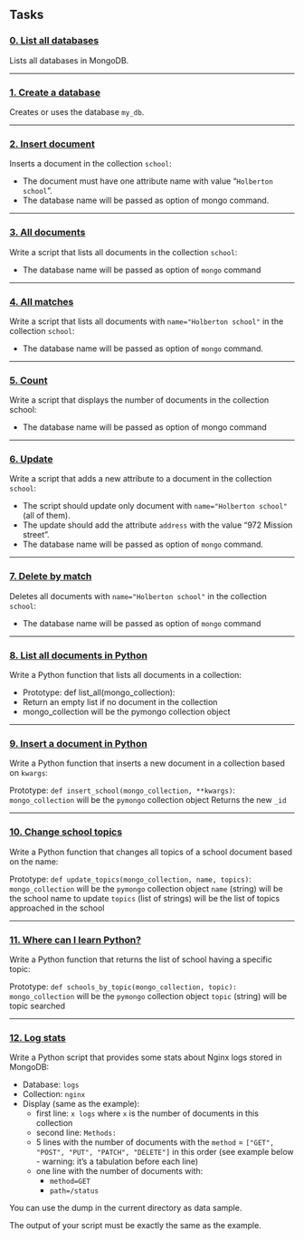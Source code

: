 ## Tasks

### [0. List all databases](https://github.com/ehabsmh/alx-backend-storage/blob/main/0x01-NoSQL/0-list_databases)
Lists all databases in MongoDB.

---

### [1. Create a database](https://github.com/ehabsmh/alx-backend-storage/blob/main/0x01-NoSQL/1-use_or_create_database)
Creates or uses the database `my_db`.

---

### [2. Insert document](https://github.com/ehabsmh/alx-backend-storage/blob/main/0x01-NoSQL/2-insert)
Inserts a document in the collection `school`:

- The document must have one attribute name with value “`Holberton school`”.
- The database name will be passed as option of mongo command.

---

### [3. All documents](https://github.com/ehabsmh/alx-backend-storage/blob/main/0x01-NoSQL/3-all)
Write a script that lists all documents in the collection `school`:

- The database name will be passed as option of `mongo` command

---

### [4. All matches](https://github.com/ehabsmh/alx-backend-storage/blob/main/0x01-NoSQL/4-match)
Write a script that lists all documents with `name="Holberton school"` in the collection `school`:

 - The database name will be passed as option of `mongo` command.

---

### [5. Count](https://github.com/ehabsmh/alx-backend-storage/blob/main/0x01-NoSQL/5-count)
Write a script that displays the number of documents in the collection school:

 - The database name will be passed as option of mongo command

---

### [6. Update](https://github.com/ehabsmh/alx-backend-storage/blob/main/0x01-NoSQL/6-update)
Write a script that adds a new attribute to a document in the collection `school`:

 - The script should update only document with `name="Holberton school"` (all of them).
 - The update should add the attribute `address` with the value “972 Mission street”.
 - The database name will be passed as option of `mongo` command.

---

### [7. Delete by match](https://github.com/ehabsmh/alx-backend-storage/blob/main/0x01-NoSQL/7-delete)
Deletes all documents with `name="Holberton school"` in the collection `school`:

 - The database name will be passed as option of `mongo` command

---

### [8. List all documents in Python](https://github.com/ehabsmh/alx-backend-storage/blob/main/0x01-NoSQL/8-all.py)
Write a Python function that lists all documents in a collection:

 - Prototype: def list_all(mongo_collection):
 - Return an empty list if no document in the collection
 - mongo_collection will be the pymongo collection object

---

### [9. Insert a document in Python](https://github.com/ehabsmh/alx-backend-storage/blob/main/0x01-NoSQL/9-insert_school.py)
Write a Python function that inserts a new document in a collection based on `kwargs`:

Prototype: `def insert_school(mongo_collection, **kwargs)`:
`mongo_collection` will be the `pymongo` collection object
Returns the new `_id`

---

### [10. Change school topics](https://github.com/ehabsmh/alx-backend-storage/blob/main/0x01-NoSQL/10-update_topics.py)
Write a Python function that changes all topics of a school document based on the name:

Prototype: `def update_topics(mongo_collection, name, topics)`:
`mongo_collection` will be the `pymongo` collection object
`name` (string) will be the school name to update
`topics` (list of strings) will be the list of topics approached in the school

---

### [11. Where can I learn Python?](https://github.com/ehabsmh/alx-backend-storage/blob/main/0x01-NoSQL/11-schools_by_topic.py)
Write a Python function that returns the list of school having a specific topic:

Prototype: `def schools_by_topic(mongo_collection, topic):`
`mongo_collection` will be the `pymongo` collection object
`topic` (string) will be topic searched

---

### [12. Log stats](https://github.com/ehabsmh/alx-backend-storage/blob/main/0x01-NoSQL/12-log_stats.py)
Write a Python script that provides some stats about Nginx logs stored in MongoDB:

- Database: `logs`
- Collection: `nginx`
- Display (same as the example):
  - first line: `x logs` where `x` is the number of documents in this collection
  - second line: `Methods:`
  - 5 lines with the number of documents with the `method` = `["GET", "POST", "PUT", "PATCH", "DELETE"]` in this order (see example below - warning: it’s a tabulation before each line)
  - one line with the number of documents with:
    - `method=GET`
    - `path=/status`

You can use the dump in the current directory as data sample.

The output of your script must be exactly the same as the example.
